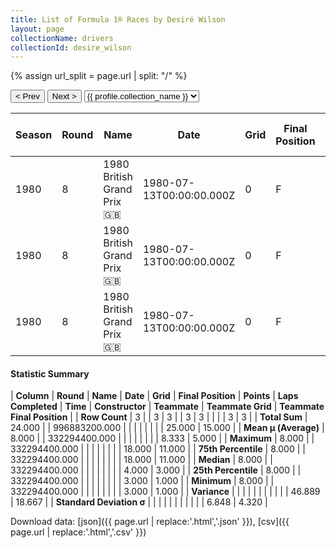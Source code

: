 ```yaml
---
title: List of Formula 1® Races by Desiré Wilson
layout: page
collectionName: drivers
collectionId: desire_wilson
---
```


{% assign url_split = page.url | split: "/" %}
<div id="collection-navigation">
<button onclick="selector.options[selector.selectedIndex-1].value && (window.location = selector.options[selector.selectedIndex-1].value);">&lt; Prev</button>
<button onclick="selector.options[selector.selectedIndex+1].value && (window.location = selector.options[selector.selectedIndex+1].value);">Next &gt;</button>
<select id="selector" onchange="this.options[this.selectedIndex].value && (window.location = this.options[this.selectedIndex].value);">
  {% for collectionId in site.data[page.collectionName].refs %}
    {% if collectionId == page.collectionId %}
      {% assign selected = "selected" %}
    {% else %}
      {% assign selected = "" %}
    {% endif %}
    {% assign profile = site.data[page.collectionName][collectionId].profile %}
    <option value="/f1/{{ page.collectionName }}/{{ collectionId }}/{{ url_split[4] }}" {{ selected }}>{{ profile.collection_name }}</option>
  {% endfor %}
</select>
</div>

| Season | Round | Name | Date | Grid | Final Position | Points | Laps Completed | Time | Constructor | Teammate | Teammate Grid | Teammate Final Position |
|--|--|--|--|--|--|--|--|--|--|--|--|--|
| 1980 | 8 | 1980 British Grand Prix 🇬🇧 | 1980-07-13T00:00:00.000Z | 0 | F | 0.0 | 0 |   | Williams 🇬🇧 | [Alan Jones 🇦🇺](/f1/drivers/jones) | 3 | 1 |
| 1980 | 8 | 1980 British Grand Prix 🇬🇧 | 1980-07-13T00:00:00.000Z | 0 | F | 0.0 | 0 |   | Williams 🇬🇧 | [Carlos Reutemann 🇦🇷](/f1/drivers/reutemann) | 4 | 3 |
| 1980 | 8 | 1980 British Grand Prix 🇬🇧 | 1980-07-13T00:00:00.000Z | 0 | F | 0.0 | 0 |   | Williams 🇬🇧 | [Rupert Keegan 🇬🇧](/f1/drivers/keegan) | 18 | 11 |

#### Statistic Summary

| **Column** | **Round** | **Name** | **Date** | **Grid** | **Final Position** | **Points** | **Laps Completed** | **Time** | **Constructor** | **Teammate** | **Teammate Grid** | **Teammate Final Position** |
| **Row Count** | 3 |  | 3 | 3 |  | 3 | 3 |  |  |  | 3 | 3 |
| **Total Sum** | 24.000 |  | 996883200.000 |  |  |  |  |  |  |  | 25.000 | 15.000 |
| **Mean μ (Average)** | 8.000 |  | 332294400.000 |  |  |  |  |  |  |  | 8.333 | 5.000 |
| **Maximum** | 8.000 |  | 332294400.000 |  |  |  |  |  |  |  | 18.000 | 11.000 |
| **75th Percentile** | 8.000 |  | 332294400.000 |  |  |  |  |  |  |  | 18.000 | 11.000 |
| **Median** | 8.000 |  | 332294400.000 |  |  |  |  |  |  |  | 4.000 | 3.000 |
| **25th Percentile** | 8.000 |  | 332294400.000 |  |  |  |  |  |  |  | 3.000 | 1.000 |
| **Minimum** | 8.000 |  | 332294400.000 |  |  |  |  |  |  |  | 3.000 | 1.000 |
| **Variance** |  |  |  |  |  |  |  |  |  |  | 46.889 | 18.667 |
| **Standard Deviation σ** |  |  |  |  |  |  |  |  |  |  | 6.848 | 4.320 |

Download data: [json]({{ page.url | replace:'.html','.json' }}), [csv]({{ page.url | replace:'.html','.csv' }})
